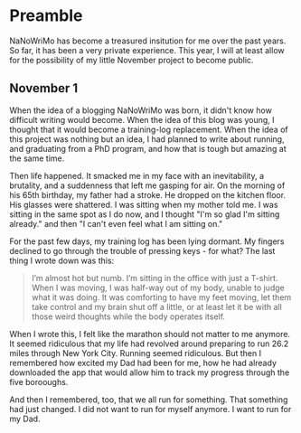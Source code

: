 # Preamble

NaNoWriMo has become a treasured insitution for me over the past years. So far, it has been a very private experience. This year, I will at least allow for the possibility of my little November project to become public. 


## November 1

When the idea of a blogging NaNoWriMo was born, it didn't know how difficult writing would become. When the idea of this blog was young, I thought that it would become a training-log replacement. When the idea of this project was nothing but an idea, I had planned to write about running, and graduating from a PhD program, and how that is tough but amazing at the same time.

Then life happened. It smacked me in my face with an inevitability, a brutality, and a suddenness that left me gasping for air. On the morning of his 65th birthday, my father had a stroke. He dropped on the kitchen floor. His glasses were shattered. I was sitting when my mother told me. I was sitting in the same spot as I do now, and I thought "I'm so glad I'm sitting already." and then "I can't even feel what I am sitting on."

For the past few days, my training log has been lying dormant. My fingers declined to go through the trouble of pressing keys - for what? The last thing I wrote down was this:

> I’m almost hot but numb. I’m sitting in the office with just a T-shirt. When I was moving, I was half-way out of my body, unable to judge what it was doing. It was comforting to have my feet moving, let them take control and my brain shut off a little, or at least let it be with all those weird thoughts while the body operates itself. 

When I wrote this, I felt like the marathon should not matter to me anymore. It seemed ridiculous that my life had revolved around preparing to run 26.2 miles through New York City. Running seemed ridiculous. But then I remembered how excited my Dad had been for me, how he had already downloaded the app that would allow him to track my progress through the five borooughs. 

And then I remembered, too, that we all run for something. That something had just changed. I did not want to run for myself anymore. I want to run for my Dad.
